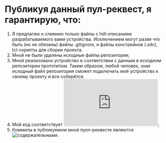 # Публикуя данный пул-реквест, я гарантирую, что:
1) Я предлагаю к слиянию только файлы с hdl-описанием разрабатываемого вами устройства. Исключением могут разве что быть (но не обязаны) файлы .gitignore, и файлы констрейнов (.xdc), tcl-скрипты для сборки проекта.
2) Мной не были удалены исходные файлы репозитория;
3) Мной реализовано устройство в соответствии с данным в исходном репозитории прототипом. Таким образом, любой человек, зная исходный файл репозитория сможет подключить моё устройство к своему проекту и все соберётся.
4) Мой код соответствует ![кодстайлу](http://82.179.184.185:82/doku.php?id=verilog_guideline);
5) Коммиты в публикуемом мной пулл-реквесте являются ![содержательными](https://habr.com/ru/post/416887/).
